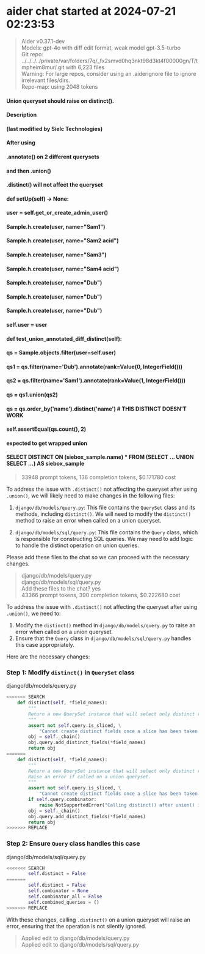 
# aider chat started at 2024-07-21 02:23:53

> Aider v0.37.1-dev  
> Models: gpt-4o with diff edit format, weak model gpt-3.5-turbo  
> Git repo: ../../../../private/var/folders/7q/_fx2smvd0hq3nkt98d3kt4f00000gn/T/tmpheim8mur/.git with 6,223 files  
> Warning: For large repos, consider using an .aiderignore file to ignore irrelevant files/dirs.  
> Repo-map: using 2048 tokens  

#### Union queryset should raise on distinct().  
#### Description  
#### 	   
#### 		(last modified by Sielc Technologies)  
#### 	   
#### After using  
#### .annotate() on 2 different querysets  
#### and then .union()  
#### .distinct() will not affect the queryset  
#### 	def setUp(self) -> None:  
#### 		user = self.get_or_create_admin_user()  
#### 		Sample.h.create(user, name="Sam1")  
#### 		Sample.h.create(user, name="Sam2 acid")  
#### 		Sample.h.create(user, name="Sam3")  
#### 		Sample.h.create(user, name="Sam4 acid")  
#### 		Sample.h.create(user, name="Dub")  
#### 		Sample.h.create(user, name="Dub")  
#### 		Sample.h.create(user, name="Dub")  
#### 		self.user = user  
#### 	def test_union_annotated_diff_distinct(self):  
#### 		qs = Sample.objects.filter(user=self.user)  
#### 		qs1 = qs.filter(name='Dub').annotate(rank=Value(0, IntegerField()))  
#### 		qs2 = qs.filter(name='Sam1').annotate(rank=Value(1, IntegerField()))  
#### 		qs = qs1.union(qs2)  
#### 		qs = qs.order_by('name').distinct('name') # THIS DISTINCT DOESN'T WORK  
#### 		self.assertEqual(qs.count(), 2)  
#### expected to get wrapped union  
#### 	SELECT DISTINCT ON (siebox_sample.name) * FROM (SELECT ... UNION SELECT ...) AS siebox_sample  
> 33948 prompt tokens, 136 completion tokens, $0.171780 cost  

To address the issue with `.distinct()` not affecting the queryset after using `.union()`, we will likely need to make changes in the following files:

1. `django/db/models/query.py`: This file contains the `QuerySet` class and its methods, including `distinct()`. We will need to modify the `distinct()` method to raise an error when called on a union queryset.

2. `django/db/models/sql/query.py`: This file contains the `Query` class, which is responsible for constructing SQL queries. We may need to add logic to handle the distinct operation on union queries.

Please add these files to the chat so we can proceed with the necessary changes.

> django/db/models/query.py  
> django/db/models/sql/query.py  
> Add these files to the chat? yes  
> 43366 prompt tokens, 390 completion tokens, $0.222680 cost  

To address the issue with `.distinct()` not affecting the queryset after using `.union()`, we need to:

1. Modify the `distinct()` method in `django/db/models/query.py` to raise an error when called on a union queryset.
2. Ensure that the `Query` class in `django/db/models/sql/query.py` handles this case appropriately.

Here are the necessary changes:

### Step 1: Modify `distinct()` in `QuerySet` class

django/db/models/query.py
```python
<<<<<<< SEARCH
    def distinct(self, *field_names):
        """
        Return a new QuerySet instance that will select only distinct results.
        """
        assert not self.query.is_sliced, \
            "Cannot create distinct fields once a slice has been taken."
        obj = self._chain()
        obj.query.add_distinct_fields(*field_names)
        return obj
=======
    def distinct(self, *field_names):
        """
        Return a new QuerySet instance that will select only distinct results.
        Raise an error if called on a union queryset.
        """
        assert not self.query.is_sliced, \
            "Cannot create distinct fields once a slice has been taken."
        if self.query.combinator:
            raise NotSupportedError("Calling distinct() after union() is not supported.")
        obj = self._chain()
        obj.query.add_distinct_fields(*field_names)
        return obj
>>>>>>> REPLACE
```

### Step 2: Ensure `Query` class handles this case

django/db/models/sql/query.py
```python
<<<<<<< SEARCH
        self.distinct = False
=======
        self.distinct = False
        self.combinator = None
        self.combinator_all = False
        self.combined_queries = ()
>>>>>>> REPLACE
```

With these changes, calling `.distinct()` on a union queryset will raise an error, ensuring that the operation is not silently ignored.

> Applied edit to django/db/models/query.py  
> Applied edit to django/db/models/sql/query.py  
